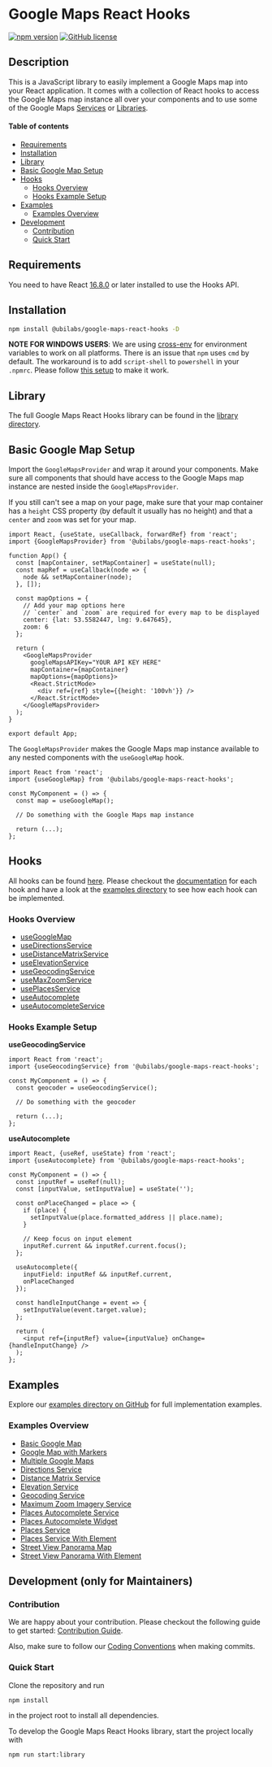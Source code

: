 # Google Maps React Hooks

[![npm version](https://img.shields.io/npm/v/@ubilabs/google-maps-react-hooks)](https://www.npmjs.com/package/@ubilabs/google-maps-react-hooks) [![GitHub license](https://img.shields.io/badge/license-MIT-green.svg)](./LICENSE)

## Description

This is a JavaScript library to easily implement a Google Maps map into your React application. It comes with a collection of React hooks to access the Google Maps map instance all over your components and to use some of the Google Maps [Services](https://developers.google.com/maps/documentation/javascript#services) or [Libraries](https://developers.google.com/maps/documentation/javascript#libraries).

#### Table of contents

- [Requirements](#requirements)
- [Installation](#installation)
- [Library](#library)
- [Basic Google Map Setup](#basic-google-map-setup)
- [Hooks](#hooks)
  - [Hooks Overview](#hooks-overview)
  - [Hooks Example Setup](#hooks-example-setup)
- [Examples](#examples)
  - [Examples Overview](#examples-overview)
- [Development](#development-only-for-maintainers)
  - [Contribution](#contribution)
  - [Quick Start](#quick-start)

## Requirements

You need to have React [16.8.0](https://reactjs.org/blog/2019/02/06/react-v16.8.0.html) or later installed to use the Hooks API.

## Installation

```sh
npm install @ubilabs/google-maps-react-hooks -D
```

**NOTE FOR WINDOWS USERS**:
We are using [cross-env](https://github.com/kentcdodds/cross-env) for environment variables to work on all platforms. There is an issue that `npm` uses `cmd` by default. The workaround is to add `script-shell` to `powershell` in your `.npmrc`. Please follow [this setup](https://github.com/kentcdodds/cross-env/issues/192#issuecomment-513341729) to make it work.

## Library

The full Google Maps React Hooks library can be found in the [library directory](./library).

## Basic Google Map Setup

Import the `GoogleMapsProvider` and wrap it around your components.
Make sure all components that should have access to the Google Maps map instance are nested inside the `GoogleMapsProvider`.

If you still can't see a map on your page, make sure that your map container has a `height` CSS property (by default it usually has no height) and that a `center` and `zoom` was set for your map.

```tsx
import React, {useState, useCallback, forwardRef} from 'react';
import {GoogleMapsProvider} from '@ubilabs/google-maps-react-hooks';

function App() {
  const [mapContainer, setMapContainer] = useState(null);
  const mapRef = useCallback(node => {
    node && setMapContainer(node);
  }, []);

  const mapOptions = {
    // Add your map options here
    // `center` and `zoom` are required for every map to be displayed
    center: {lat: 53.5582447, lng: 9.647645},
    zoom: 6
  };

  return (
    <GoogleMapsProvider
      googleMapsAPIKey="YOUR API KEY HERE"
      mapContainer={mapContainer}
      mapOptions={mapOptions}>
      <React.StrictMode>
        <div ref={ref} style={{height: '100vh'}} />
      </React.StrictMode>
    </GoogleMapsProvider>
  );
}

export default App;
```

The `GoogleMapsProvider` makes the Google Maps map instance available to any nested components with the `useGoogleMap` hook.

```tsx
import React from 'react';
import {useGoogleMap} from '@ubilabs/google-maps-react-hooks';

const MyComponent = () => {
  const map = useGoogleMap();

  // Do something with the Google Maps map instance

  return (...);
};
```

## Hooks

All hooks can be found [here](./library/src/hooks/). Please checkout the [documentation](./library/docs) for each hook and have a look at the [examples directory](./examples) to see how each hook can be implemented.

### Hooks Overview

- [useGoogleMap](./library/docs/useGoogleMap.md)
- [useDirectionsService](./library/docs/useDirectionsService.md)
- [useDistanceMatrixService](./library/docs/useDistanceMatrixService.md)
- [useElevationService](./library/docs/useElevationService.md)
- [useGeocodingService](./library/docs/useGeocodingService.md)
- [useMaxZoomService](./library/docs/useMaxZoomService.md)
- [usePlacesService](./library/docs/usePlacesService.md)
- [useAutocomplete](./library/docs/useAutocomplete.md)
- [useAutocompleteService](./library/docs/useAutocompleteService.md)

### Hooks Example Setup

**useGeocodingService**

```tsx
import React from 'react';
import {useGeocodingService} from '@ubilabs/google-maps-react-hooks';

const MyComponent = () => {
  const geocoder = useGeocodingService();

  // Do something with the geocoder

  return (...);
};
```

**useAutocomplete**

```tsx
import React, {useRef, useState} from 'react';
import {useAutocomplete} from '@ubilabs/google-maps-react-hooks';

const MyComponent = () => {
  const inputRef = useRef(null);
  const [inputValue, setInputValue] = useState('');

  const onPlaceChanged = place => {
    if (place) {
      setInputValue(place.formatted_address || place.name);
    }

    // Keep focus on input element
    inputRef.current && inputRef.current.focus();
  };

  useAutocomplete({
    inputField: inputRef && inputRef.current,
    onPlaceChanged
  });

  const handleInputChange = event => {
    setInputValue(event.target.value);
  };

  return (
    <input ref={inputRef} value={inputValue} onChange={handleInputChange} />
  );
};
```

## Examples

Explore our [examples directory on GitHub](./examples) for full implementation examples.

### Examples Overview

- [Basic Google Map](./examples/basic-google-map)
- [Google Map with Markers](./examples/google-map-with-markers)
- [Multiple Google Maps](./examples/multiple-google-maps)
- [Directions Service](./examples/directions-service)
- [Distance Matrix Service](./examples/distance-matrix-service)
- [Elevation Service](./examples/elevation-service)
- [Geocoding Service](./examples/geocoding-service)
- [Maximum Zoom Imagery Service](./examples/max-zoom-service)
- [Places Autocomplete Service](./examples/places-autocomplete-service)
- [Places Autocomplete Widget](./examples/places-autocomplete-widget)
- [Places Service](./examples/places-service)
- [Places Service With Element](./examples/places-service-with-element)
- [Street View Panorama Map](./examples/street-view-panorama-map)
- [Street View Panorama With Element](./examples/street-view-panorama-with-element)

## Development (only for Maintainers)

### Contribution

We are happy about your contribution. Please checkout the following guide to get started:
[Contribution Guide](./CONTRIBUTING.md).

Also, make sure to follow our [Coding Conventions](./CONVENTIONS.md) when making commits.

### Quick Start

Clone the repository and run

```sh
npm install
```

in the project root to install all dependencies.

To develop the Google Maps React Hooks library, start the project locally with

```sh
npm run start:library
```
